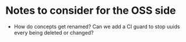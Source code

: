 # Notes to consider for the OSS side

- How do concepts get renamed? Can we add a CI guard to stop uuids every being deleted or changed?
